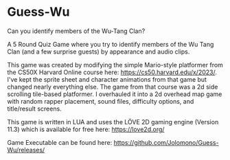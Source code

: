 # Guess-Wu
Can you identify members of the Wu-Tang Clan?

A 5 Round Quiz Game where you try to identify members of the Wu Tang Clan 
(and a few surprise guests) by appearance and audio clips.

This game was created by modifying the simple Mario-style platformer from the 
CS50X Harvard Online course here: https://cs50.harvard.edu/x/2023/. 
I've kept the sprite sheet and character animations from that game but changed 
nearly everything else. The game from that course was a 2d side scrolling 
tile-based platformer. I overhauled it into a 2d overhead map game with 
random rapper placement, sound files, difficulty options, and title/result screens.

This game is written in LUA and uses the LÖVE 2D gaming engine (Version 11.3) which is 
available for free here: https://love2d.org/

Game Executable can be found here: https://github.com/Jolomono/Guess-Wu/releases/
